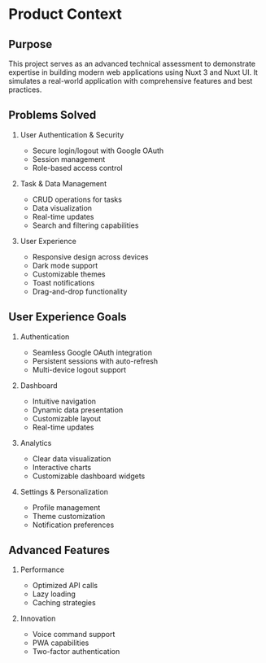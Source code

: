 # Product Context

## Purpose

This project serves as an advanced technical assessment to demonstrate expertise in building modern web applications using Nuxt 3 and Nuxt UI. It simulates a real-world application with comprehensive features and best practices.

## Problems Solved

1. User Authentication & Security

   - Secure login/logout with Google OAuth
   - Session management
   - Role-based access control

2. Task & Data Management

   - CRUD operations for tasks
   - Data visualization
   - Real-time updates
   - Search and filtering capabilities

3. User Experience
   - Responsive design across devices
   - Dark mode support
   - Customizable themes
   - Toast notifications
   - Drag-and-drop functionality

## User Experience Goals

1. Authentication

   - Seamless Google OAuth integration
   - Persistent sessions with auto-refresh
   - Multi-device logout support

2. Dashboard

   - Intuitive navigation
   - Dynamic data presentation
   - Customizable layout
   - Real-time updates

3. Analytics

   - Clear data visualization
   - Interactive charts
   - Customizable dashboard widgets

4. Settings & Personalization
   - Profile management
   - Theme customization
   - Notification preferences

## Advanced Features

1. Performance

   - Optimized API calls
   - Lazy loading
   - Caching strategies

2. Innovation
   - Voice command support
   - PWA capabilities
   - Two-factor authentication
